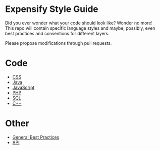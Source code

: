 # Expensify Style Guide

Did you ever wonder what your code should look like? Wonder no more! This repo will contain specific language styles and maybe, possibly, even best practices and conventions for different layers.

Please propose modifications through pull requests.

# Code
* [CSS](https://github.com/Expensify/Style-Guide/blob/master/css.md)
* [Java](https://github.com/Expensify/Style-Guide/blob/master/java.md)
* [JavaScript](https://github.com/Expensify/Style-Guide/blob/master/javascript.md)
* [PHP](https://github.com/Expensify/Style-Guide/blob/master/php.md)
* [SQL](https://github.com/Expensify/Style-Guide/blob/master/sql.md)
* [C++](https://github.com/Expensify/Style-Guide/blob/master/cpp.md)

# Other
* [General Best Practices](https://github.com/Expensify/Style-Guide/blob/master/general.md)
* [API](https://github.com/Expensify/Style-Guide/blob/master/api.md)


